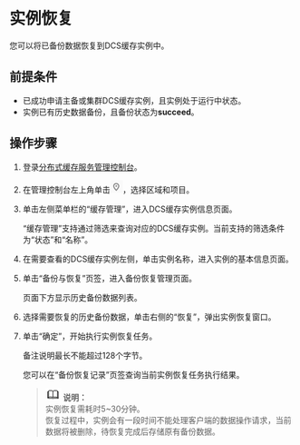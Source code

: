 # 实例恢复<a name="ZH-CN_TOPIC_0148195326"></a>

您可以将已备份数据恢复到DCS缓存实例中。

## 前提条件<a name="section0984153918112"></a>

-   已成功申请主备或集群DCS缓存实例，且实例处于运行中状态。
-   实例已有历史数据备份，且备份状态为**succeed**。

## 操作步骤<a name="section11984133991116"></a>

1.  登录[分布式缓存服务管理控制台](https://console.huaweicloud.com/dcs)。
2.  在管理控制台左上角单击![](figures/icon-region.png)，选择区域和项目。
3.  单击左侧菜单栏的“缓存管理”，进入DCS缓存实例信息页面。

    “缓存管理”支持通过筛选来查询对应的DCS缓存实例。当前支持的筛选条件为“状态”和“名称”。

4.  在需要查看的DCS缓存实例左侧，单击实例名称，进入实例的基本信息页面。
5.  单击“备份与恢复”页签，进入备份恢复管理页面。

    页面下方显示历史备份数据列表。

6.  选择需要恢复的历史备份数据，单击右侧的“恢复”，弹出实例恢复窗口。
7.  单击“确定”，开始执行实例恢复任务。

    备注说明最长不能超过128个字节。

    您可以在“备份恢复记录”页签查询当前实例恢复任务执行结果。

    >![](public_sys-resources/icon-note.gif) **说明：**   
    >实例恢复需耗时5\~30分钟。  
    >恢复过程中，实例会有一段时间不能处理客户端的数据操作请求，当前数据将被删除，待恢复完成后存储原有备份数据。  


